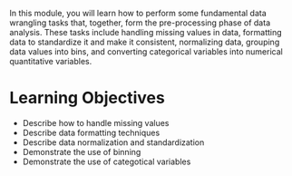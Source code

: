 In this module, you will learn how to perform some fundamental data wrangling tasks that, together, form the pre-processing phase of data analysis. These tasks include handling missing values in data, formatting data to standardize it and make it consistent, normalizing data, grouping data values into bins, and converting categorical variables into numerical quantitative variables.
# Learning Objectives
- Describe how to handle missing values
- Describe data formatting techniques
- Describe data normalization and standardization
- Demonstrate the use of binning
- Demonstrate the use of categotical variables
